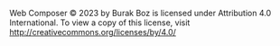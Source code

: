 Web Composer © 2023 by Burak Boz is licensed under Attribution 4.0 International. To view a copy of this license, visit http://creativecommons.org/licenses/by/4.0/

